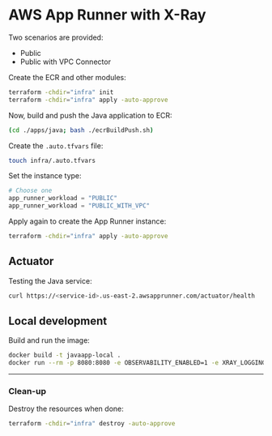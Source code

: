 # AWS App Runner with X-Ray

Two scenarios are provided:

- Public
- Public with VPC Connector

Create the ECR and other modules:

```sh
terraform -chdir="infra" init
terraform -chdir="infra" apply -auto-approve
```

Now, build and push the Java application to ECR:

```sh
(cd ./apps/java; bash ./ecrBuildPush.sh)
```

Create the `.auto.tfvars` file:

```sh
touch infra/.auto.tfvars
```

Set the instance type:

```terraform
# Choose one
app_runner_workload = "PUBLIC"
app_runner_workload = "PUBLIC_WITH_VPC"
```

Apply again to create the App Runner instance:

```sh
terraform -chdir="infra" apply -auto-approve
```

## Actuator

Testing the Java service:

```sh
curl https://<service-id>.us-east-2.awsapprunner.com/actuator/health
```

## Local development

Build and run the image:

```sh
docker build -t javaapp-local .
docker run --rm -p 8080:8080 -e OBSERVABILITY_ENABLED=1 -e XRAY_LOGGING_LEVEL=INFO -e OTEL_JAVAAGENT_DEBUG=false -t javaapp-local
```

---

### Clean-up

Destroy the resources when done:

```sh
terraform -chdir="infra" destroy -auto-approve
```
